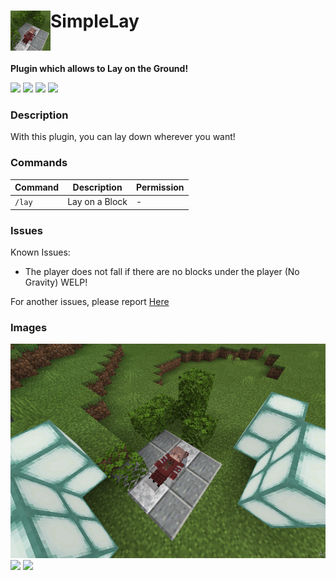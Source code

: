 <h1>SimpleLay<img src="https://github.com/brokiem/SimpleLay/blob/master/assets/logo.PNG" height="64" width="64" align="left"></img></h1><br>

**Plugin which allows to Lay on the Ground!** <br>

[![](https://poggit.pmmp.io/shield.state/SimpleLay)](https://poggit.pmmp.io/p/SimpleLay)
[![](https://poggit.pmmp.io/shield.dl.total/SimpleLay)](https://poggit.pmmp.io/p/SimpleLay)
[![](https://githubbadges.com/star.svg?user=brokiem&repo=SimpleLay&style=flat&color=fff&background=007ec6)](https://github.com/brokiem/SimpleLay/stargazers)
[![](https://githubbadges.com/fork.svg?user=brokiem&repo=SimpleLay&background=00FF00&color=fff)](https://github.com/brokiem/SimpleLay/fork)

### Description
With this plugin, you can lay down wherever you want!

### Commands
| Command | Description | Permission |
| --- | --- | --- |
| ```/lay``` | Lay on a Block | - |

### Issues
Known Issues: 
- The player does not fall if there are no blocks under the player (No Gravity) WELP!

For another issues, please report [Here](https://github.com/brokiem/SimpleLay/issues/new)

### Images
<img src="https://github.com/brokiem/SimpleLay/blob/master/assets/laying4.PNG">
<img src="https://github.com/brokiem/SimpleLay/blob/master/assets/laying2.PNG">
<img src="https://github.com/brokiem/SimpleLay/blob/master/assets/laying3.PNG">
